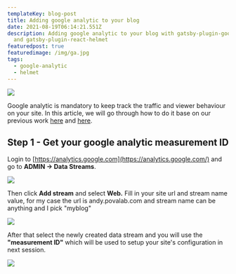 ```yaml
---
templateKey: blog-post
title: Adding google analytic to your blog
date: 2021-08-19T06:14:21.551Z
description: Adding google analytic to your blog with gatsby-plugin-google-gtag
  and gatsby-plugin-react-helmet
featuredpost: true
featuredimage: /img/ga.jpg
tags:
  - google-analytic
  - helmet
---
```

![](/img/ga.jpg)

Google analytic is mandatory to keep track the traffic and viewer behaviour on your site. In this article, we will go through how to do it base on our previous work [here](https://andy.povalab.com/blog/2021-08-19-start-your-self-hosted-blog-in-30-minutes/) and [here](https://andy.povalab.com/blog/2021-08-19-setup-netlify-cms-for-self-hosted-blog/).

## Step 1 - Get your google analytic measurement ID

Login to [https://analytics.google.com](https://analytics.google.com/) and go to **ADMIN -> Data Streams**. 

![](/img/ga_step1.jpg)

Then click **Add stream** and select **Web.** Fill in your site url and stream name value, for my case the url is andy.povalab.com and stream name can be anything and I pick "myblog"

![](/img/ga_step2.jpg)

After that select the newly created data stream and you will use the **"measurement ID"** which will be used to setup your site's configuration in next session.

![](/img/ga_step3.jpg)